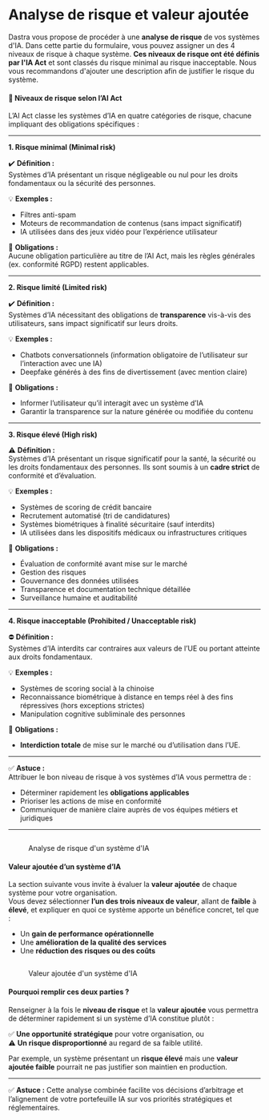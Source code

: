 # Analyse de risque et valeur ajoutée

Dastra vous propose de procéder à une **analyse de risque** de vos systèmes d'IA. Dans cette partie du formulaire, vous pouvez assigner un des 4 niveaux de risque à chaque système. **Ces niveaux de risque ont été définis par l'IA Act** et sont classés du risque minimal au risque inacceptable. Nous vous recommandons d'ajouter une description afin de justifier le risque du système.

#### 🔹 Niveaux de risque selon l’AI Act

L’AI Act classe les systèmes d’IA en quatre catégories de risque, chacune impliquant des obligations spécifiques :

***

**1. Risque minimal (Minimal risk)**

✔️ **Définition :**\
Systèmes d’IA présentant un risque négligeable ou nul pour les droits fondamentaux ou la sécurité des personnes.

💡 **Exemples :**

* Filtres anti-spam
* Moteurs de recommandation de contenus (sans impact significatif)
* IA utilisées dans des jeux vidéo pour l’expérience utilisateur

🔎 **Obligations :**\
Aucune obligation particulière au titre de l’AI Act, mais les règles générales (ex. conformité RGPD) restent applicables.

***

**2. Risque limité (Limited risk)**

✔️ **Définition :**\
Systèmes d’IA nécessitant des obligations de **transparence** vis-à-vis des utilisateurs, sans impact significatif sur leurs droits.

💡 **Exemples :**

* Chatbots conversationnels (information obligatoire de l’utilisateur sur l’interaction avec une IA)
* Deepfake générés à des fins de divertissement (avec mention claire)

🔎 **Obligations :**

* Informer l’utilisateur qu’il interagit avec un système d’IA
* Garantir la transparence sur la nature générée ou modifiée du contenu

***

**3. Risque élevé (High risk)**

⚠️ **Définition :**\
Systèmes d’IA présentant un risque significatif pour la santé, la sécurité ou les droits fondamentaux des personnes. Ils sont soumis à un **cadre strict** de conformité et d’évaluation.

💡 **Exemples :**

* Systèmes de scoring de crédit bancaire
* Recrutement automatisé (tri de candidatures)
* Systèmes biométriques à finalité sécuritaire (sauf interdits)
* IA utilisées dans les dispositifs médicaux ou infrastructures critiques

🔎 **Obligations :**

* Évaluation de conformité avant mise sur le marché
* Gestion des risques
* Gouvernance des données utilisées
* Transparence et documentation technique détaillée
* Surveillance humaine et auditabilité

***

**4. Risque inacceptable (Prohibited / Unacceptable risk)**

⛔ **Définition :**\
Systèmes d’IA interdits car contraires aux valeurs de l’UE ou portant atteinte aux droits fondamentaux.

💡 **Exemples :**

* Systèmes de scoring social à la chinoise
* Reconnaissance biométrique à distance en temps réel à des fins répressives (hors exceptions strictes)
* Manipulation cognitive subliminale des personnes

🔎 **Obligations :**

* **Interdiction totale** de mise sur le marché ou d’utilisation dans l’UE.

***

✅ **Astuce :**\
Attribuer le bon niveau de risque à vos systèmes d’IA vous permettra de :

* Déterminer rapidement les **obligations applicables**
* Prioriser les actions de mise en conformité
* Communiquer de manière claire auprès de vos équipes métiers et juridiques

***



<figure><img src="../../.gitbook/assets/Capture d&#x27;écran 2024-06-14 142759.png" alt=""><figcaption><p>Analyse de risque d'un système d'IA</p></figcaption></figure>

#### **Valeur ajoutée d’un système d’IA**

La section suivante vous invite à évaluer la **valeur ajoutée** de chaque système pour votre organisation.\
Vous devez sélectionner **l’un des trois niveaux de valeur**, allant de **faible** à **élevé**, et expliquer en quoi ce système apporte un bénéfice concret, tel que :

* Un **gain de performance opérationnelle**
* Une **amélioration de la qualité des services**
* Une **réduction des risques ou des coûts**



<figure><img src="../../.gitbook/assets/Capture d&#x27;écran 2024-06-14 143019.png" alt=""><figcaption><p>Valeur ajoutée d'un système d'IA</p></figcaption></figure>

#### **Pourquoi remplir ces deux parties ?**

Renseigner à la fois le **niveau de risque** et la **valeur ajoutée** vous permettra de déterminer rapidement si un système d’IA constitue plutôt :

✅ **Une opportunité stratégique** pour votre organisation, ou\
⚠️ **Un risque disproportionné** au regard de sa faible utilité.

Par exemple, un système présentant un **risque élevé** mais une **valeur ajoutée faible** pourrait ne pas justifier son maintien en production.

***

✅ **Astuce :** Cette analyse combinée facilite vos décisions d’arbitrage et l’alignement de votre portefeuille IA sur vos priorités stratégiques et réglementaires.
